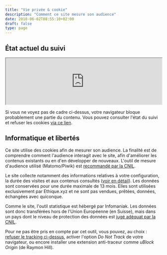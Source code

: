 ```yaml
---
title: "Vie privée & cookie"
description: "Comment ce site mesure son audience"
date: 2018-06-02T08:55:10+02:00
draft: false
type: page
---
```


## État actuel du suivi
<iframe width="100%" src="https://whoz.me/all/piwik/index.php?module=CoreAdminHome&action=optOut&language=fr&backgroundColor=&fontColor=&fontSize=&fontFamily=Helvetica"><p>Si vous voyez ce message, c'est probablement que votre navigateur bloque le contenu prévu (un <iframe>).</p>
</iframe>

Si vous ne voyez pas de cadre ci-dessus, votre navigateur bloque probablement une partie du contenu. Vous pouvez consulter l'état du suivi et refuser les cookies [via ce lien](https://whoz.me/all/piwik/index.php?module=CoreAdminHome&action=optOut&language=fr&backgroundColor=&fontColor=&fontSize=&fontFamily=Helvetica).

## Informatique et libertés

Ce site utilise des cookies afin de mesurer son audience. La finalité est de comprendre comment l'audience interagit avec le site, afin d'améliorer les contenus existants ou en d'en développer de nouveaux. L'outil de mesure d'audience utilisé (Matomo/Piwik) est [recommandé par la CNIL](https://www.cnil.fr/node/329).

Le site collecte notamment des informations relatives à votre configuration, la durée des visites et aux contenus consultés ([voir en détail](https://matomo.org/faq/general/faq_18254/)). Les données sont conservées pour une durée maximale de 13 mois. Elles sont utilisées exclusivement par Ethique.xyz et ne sont pas vendues, prêtées, données, échangées avec quiconque.

Comme le site, l'outil statistique est hébergé par Infomaniak. Les données sont donc transférées hors de l'Union Européenne (en Suisse), mais dans un pays dont le niveau de protection des données est [jugé adéquat par la CNIL](https://www.cnil.fr/fr/la-protection-des-donnees-dans-le-monde).

Pour ne pas être pris en compte par cet outil, vous pouvez, au choix&nbsp;: [refuser le tracking ci-dessus](#état-actuel-du-suivi), activer l'option *Do Not Track* de votre navigateur, ou encore installer une extension anti-traceur comme *uBlock Origin* (de Raymon Hill).
